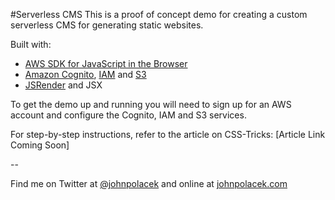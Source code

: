 #Serverless CMS
This is a proof of concept demo for creating a custom serverless CMS for generating static websites.

Built with:

- [AWS SDK for JavaScript in the Browser](https://aws.amazon.com/sdk-for-browser/)
- [Amazon Cognito](https://aws.amazon.com/cognito/), [IAM](https://aws.amazon.com/iam/) and [S3](https://aws.amazon.com/s3/)
- [JSRender](https://github.com/BorisMoore/jsrender) and JSX

To get the demo up and running you will need to sign up for an AWS account and configure the Cognito, IAM and S3 services.

For step-by-step instructions, refer to the article on CSS-Tricks:
[Article Link Coming Soon]

--

Find me on Twitter at [@johnpolacek](https://twitter.com/johnpolacek) and online at [johnpolacek.com](http://johnpolacek.com/)
